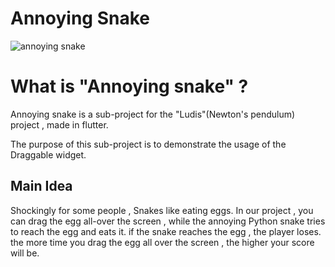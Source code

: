 # Annoying Snake

![annoying snake](https://user-images.githubusercontent.com/50237142/87815500-fff94600-c865-11ea-9986-ad0d535eef5e.png)

# What is "Annoying snake" ? 
Annoying snake is a sub-project for the "Ludis"(Newton's pendulum) project , made in flutter.

The purpose of this sub-project is to demonstrate the usage of the Draggable widget.

## Main Idea

Shockingly for some people , Snakes like eating eggs. In our project , you can drag the egg all-over the screen , while the annoying Python snake tries to reach the egg and eats it. 
if the snake reaches the egg , the player loses. the more time you drag the egg all over the screen , the higher your score will be.

